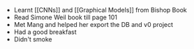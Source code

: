- Learnt [[CNNs]] and [[Graphical Models]] from Bishop Book
- Read Simone Weil book till page 101
- Met Mang and helped her export the DB and v0 project
- Had a good breakfast
- Didn't smoke